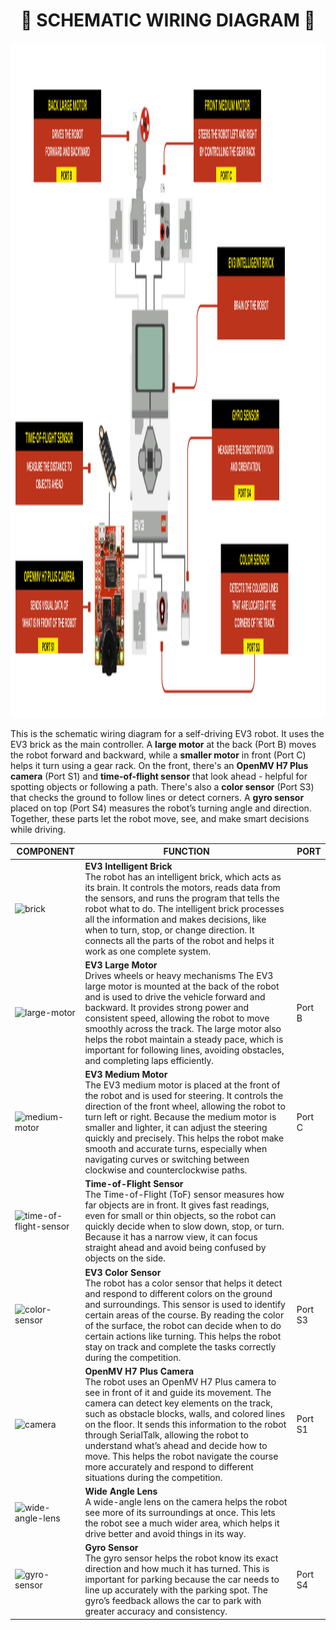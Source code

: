 <h1 align="center">🛑 SCHEMATIC WIRING DIAGRAM 🛑</h1>

<img width="1920" height="1080" alt="Schematic Wiring Diagram" src="https://github.com/GoodLogic456/PRO2025-FutureEngineers/blob/main/schemes/Schematic%20Wiring%20Diagram.png" />

This is the schematic wiring diagram for a self-driving EV3 robot. It uses the EV3 brick as the main controller. A **large motor** at the back (Port B) moves the robot forward and backward, while a **smaller motor** in front (Port C) helps it turn using a gear rack. On the front, there's an **OpenMV H7 Plus camera** (Port S1)  and **time-of-flight sensor** that look ahead - helpful for spotting objects or following a path. There's also a **color sensor** (Port S3) that checks the ground to follow lines or detect corners. A **gyro sensor** placed on top (Port S4) measures the robot’s turning angle and direction. Together, these parts let the robot move, see, and make smart decisions while driving.


| **COMPONENT**              | **FUNCTION**                                                                 | **PORT**          |
|---------------------------|------------------------------------------------------------------------------|-------------------|
| ![brick](https://github.com/user-attachments/assets/0982eeab-965d-4400-b72f-9835b56fa64d)    | **EV3 Intelligent Brick**<br>The robot has an intelligent brick, which acts as its brain. It controls the motors, reads data from the sensors, and runs the program that tells the robot what to do. The intelligent brick processes all the information and makes decisions, like when to turn, stop, or change direction. It connects all the parts of the robot and helps it work as one complete system.                 |  |
| ![large-motor](https://github.com/user-attachments/assets/dd46ed5f-9364-47d9-809c-cd49239200f2)         | **EV3 Large Motor**<br>Drives wheels or heavy mechanisms  The EV3 large motor is mounted at the back of the robot and is used to drive the vehicle forward and backward. It provides strong power and consistent speed, allowing the robot to move smoothly across the track. The large motor also helps the robot maintain a steady pace, which is important for following lines, avoiding obstacles, and completing laps efficiently.                  | Port B   |
| ![medium-motor](https://github.com/user-attachments/assets/e8b69b61-682d-465c-9bd6-9bd77d23a485)         | **EV3 Medium Motor**<br>The EV3 medium motor is placed at the front of the robot and is used for steering. It controls the direction of the front wheel, allowing the robot to turn left or right. Because the medium motor is smaller and lighter, it can adjust the steering quickly and precisely. This helps the robot make smooth and accurate turns, especially when navigating curves or switching between clockwise and counterclockwise paths.               | Port C   |
| ![time-of-flight-sensor](https://github.com/user-attachments/assets/01b93beb-95ec-4d88-838b-ecc78fc73f71)        | **Time-of-Flight Sensor**<br>The Time-of-Flight (ToF) sensor measures how far objects are in front. It gives fast readings, even for small or thin objects, so the robot can quickly decide when to slow down, stop, or turn. Because it has a narrow view, it can focus straight ahead and avoid being confused by objects on the side. |    |
| ![color-sensor](https://github.com/user-attachments/assets/514344b0-6de1-4463-9635-46e9fba00502)              | **EV3 Color Sensor**<br>The robot has a color sensor that helps it detect and respond to different colors on the ground and surroundings. This sensor is used to identify certain areas of the course. By reading the color of the surface, the robot can decide when to do certain actions like turning. This helps the robot stay on track and complete the tasks correctly during the competition. | Port S3   |
| ![camera](https://github.com/user-attachments/assets/816eff7d-a9c9-4b20-b6eb-407be2072f52)      | **OpenMV H7 Plus Camera**<br>The robot uses an OpenMV H7 Plus camera to see in front of it and guide its movement. The camera can detect key elements on the track, such as obstacle blocks, walls, and colored lines on the floor. It sends this information to the robot through SerialTalk, allowing the robot to understand what’s ahead and decide how to move. This helps the robot navigate the course more accurately and respond to different situations during the competition. | Port S1 |
| ![wide-angle-lens](https://github.com/user-attachments/assets/da917b02-3e57-40bc-b735-6138b657e443)      | **Wide Angle Lens**<br>A wide-angle lens on the camera helps the robot see more of its surroundings at once. This lets the robot see a much wider area, which helps it drive better and avoid things in its way.  |  |
| ![gyro-sensor](https://github.com/user-attachments/assets/c83b62f5-cd90-4a02-afe0-a36359e082d1)    | **Gyro Sensor**<br>The gyro sensor helps the robot know its exact direction and how much it has turned. This is important for parking because the car needs to line up accurately with the parking spot. The gyro’s feedback allows the car to park with greater accuracy and consistency.     |   Port S4   |



















